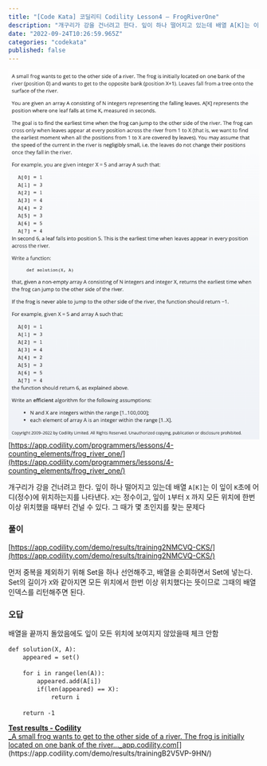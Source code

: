 ```yaml
---
title: "[Code Kata] 코딜리티 Codility Lesson4 — FrogRiverOne"
description: "개구리가 강을 건너려고 한다. 잎이 하나 떨어지고 있는데 배열 A[K]는 이 잎이 K초에 어디(정수)에 위치하는지를 나타낸다. X는 정수\b\b이고, 잎이 1부터 X 까지 모든 위치에 한번 이상 위치했을 때부터 건널 수 있다. 그 때가 몇 초인지를 찾는…"
date: "2022-09-24T10:26:59.965Z"
categories: "codekata"
published: false
---
```


![image](./asset-1.png)
[https://app.codility.com/programmers/lessons/4-counting_elements/frog_river_one/](https://app.codility.com/programmers/lessons/4-counting_elements/frog_river_one/)

개구리가 강을 건너려고 한다. 잎이 하나 떨어지고 있는데 배열 `A[K]`는 이 잎이 `K`초에 어디(정수)에 위치하는지를 나타낸다. `X`는 정수이고, 잎이 `1`부터 `X` 까지 모든 위치에 한번 이상 위치했을 때부터 건널 수 있다. 그 때가 몇 초인지를 찾는 문제다

### 풀이

[https://app.codility.com/demo/results/training2NMCVQ-CKS/](https://app.codility.com/demo/results/training2NMCVQ-CKS/)

먼저 중복을 제외하기 위해 Set을 하나 선언해주고, 배열을 순회하면서 Set에 넣는다. Set의 길이가 `X`와 같아지면 모든 위치에서 한번 이상 위치했다는 뜻이므로 그때의 배열 인덱스를 리턴해주면 된다.

### 오답

배열을 끝까지 돌았음에도 잎이 모든 위치에 보여지지 않았을때 체크 안함

```
def solution(X, A):
    appeared = set()
    
    for i in range(len(A)):
        appeared.add(A[i])
        if(len(appeared) == X):
            return i

    return -1
```

[**Test results - Codility**  
_A small frog wants to get to the other side of a river. The frog is initially located on one bank of the river…_app.codility.com](https://app.codility.com/demo/results/trainingB2V5VP-9HN/ "https://app.codility.com/demo/results/trainingB2V5VP-9HN/")[](https://app.codility.com/demo/results/trainingB2V5VP-9HN/)
